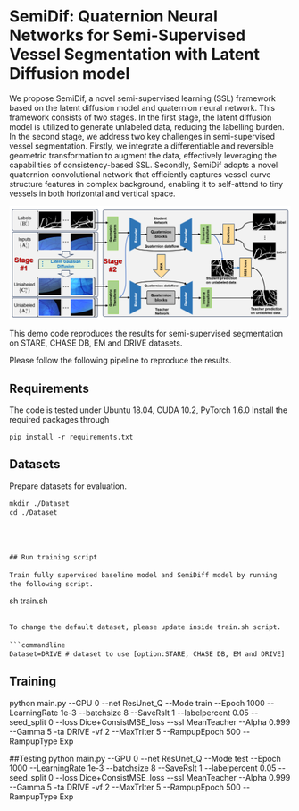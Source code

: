 # SemiDif: Quaternion Neural Networks for Semi-Supervised Vessel Segmentation with Latent Diffusion model



We propose SemiDif, a novel semi-supervised learning (SSL) framework based on the latent diffusion model and quaternion neural network. This framework consists of two stages. In the first stage, the latent diffusion model is utilized to generate unlabeled data, reducing the labelling burden. In the second stage, we address two key challenges in semi-supervised vessel segmentation. Firstly, we integrate a differentiable and reversible geometric transformation to augment the data, effectively leveraging the capabilities of consistency-based SSL. Secondly, SemiDif adopts a novel quaternion convolutional network that efficiently captures vessel curve structure features in complex background, enabling it to self-attend to tiny vessels in both horizontal and vertical space.

![SemiDif Framework](./Image/Framework.png)

This demo code reproduces the results for semi-supervised segmentation on STARE, CHASE DB, EM and DRIVE datasets.

Please follow the following pipeline to reproduce the results.

## Requirements

The code is tested under Ubuntu 18.04, CUDA 10.2, PyTorch 1.6.0
Install the required packages through

```
pip install -r requirements.txt
```

## Datasets

Prepare datasets for evaluation.

```
mkdir ./Dataset
cd ./Dataset




## Run training script

Train fully supervised baseline model and SemiDiff model by running the following script.

```
sh train.sh
```

To change the default dataset, please update inside train.sh script.

```commandline
Dataset=DRIVE # dataset to use [option:STARE, CHASE DB, EM and DRIVE]
```
## Training

python main.py --GPU 0 --net ResUnet_Q --Mode train --Epoch 1000 --LearningRate 1e-3 --batchsize 8 --SaveRslt 1 --labelpercent 0.05 --seed_split 0 --loss Dice+ConsistMSE_loss --ssl MeanTeacher --Alpha 0.999 --Gamma 5 -ta DRIVE -vf 2 --MaxTrIter 5 --RampupEpoch 500 --RampupType Exp


##Testing
python main.py --GPU 0 --net ResUnet_Q --Mode test --Epoch 1000 --LearningRate 1e-3 --batchsize 8 --SaveRslt 1 --labelpercent 0.05 --seed_split 0 --loss Dice+ConsistMSE_loss --ssl MeanTeacher --Alpha 0.999 --Gamma 5 -ta DRIVE -vf 2 --MaxTrIter 5 --RampupEpoch 500 --RampupType Exp